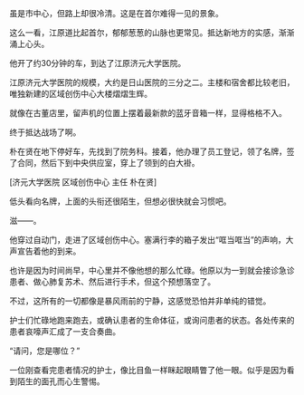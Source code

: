 虽是市中心，但路上却很冷清。这是在首尔难得一见的景象。

这么一看，江原道比起首尔，郁郁葱葱的山脉也更常见。抵达新地方的实感，渐渐涌上心头。

他开了约30分钟的车，到达了江原济元大学医院。

江原济元大学医院的规模，大约是日山医院的三分之二。主楼和宿舍都比较老旧，唯独新建的区域创伤中心大楼熠熠生辉。

就像在古董店里，留声机的位置上摆着最新款的蓝牙音箱一样，显得格格不入。

终于抵达战场了啊。

朴在贤在地下停好车，先找到了院务科。接着，他办理了员工登记，领了名牌，签了合同，然后下到中央供应室，穿上了领到的白大褂。

[济元大学医院 区域创伤中心 主任 朴在贤]

低头看向名牌，上面的头衔还很陌生，但想必很快就会习惯吧。

滋——。

他穿过自动门，走进了区域创伤中心。塞满行李的箱子发出“哐当哐当”的声响，大声宣告着他的到来。

也许是因为时间尚早，中心里并不像他想的那么忙碌。他原以为一到就会接诊急诊患者、做心肺复苏术、然后进行手术，但这个预想落空了。

不过，这所有的一切都像是暴风雨前的宁静，这感觉恐怕并非单纯的错觉。

护士们忙碌地跑来跑去，或确认患者的生命体征，或询问患者的状态。各处传来的患者哀嚎声汇成了一支合奏曲。

“请问，您是哪位？”

一位刚查看完患者情况的护士，像比目鱼一样眯起眼睛瞥了他一眼。似乎是因为看到陌生的面孔而心生警惕。